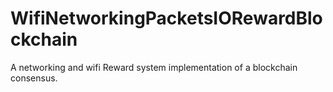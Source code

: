 # WifiNetworkingPacketsIORewardBlockchain
A networking and wifi Reward system implementation of a blockchain consensus.
